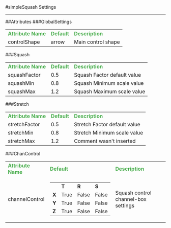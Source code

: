<body>
#simpleSquash Settings
<hr width = 100%>
##Attributes
</table></font>
###GlobalSettings
<table><tr><td><b><font size = 3pt color = #4caf50>Attribute Name</td><td><font color = #4caf50><b>Default</td><td><font color = #4caf50><b>Description</td></tr>
<tr><td>controlShape</td>
<td>arrow</td>
<td>Main control shape</td></tr>
</table></font>
###Squash
<table><tr><td><b><font size = 3pt color = #4caf50>Attribute Name</td><td><font color = #4caf50><b>Default</td><td><font color = #4caf50><b>Description</td></tr>
<tr><td>squashFactor</td>
<td>0.5</td>
<td>Squash Factor default value</td></tr>
<tr><td>squashMin</td>
<td>0.8</td>
<td>Squash Minimum scale value</td></tr>
<tr><td>squashMax</td>
<td>1.2</td>
<td>Squash Maximum scale value</td></tr>
</table></font>
###Stretch
<table><tr><td><b><font size = 3pt color = #4caf50>Attribute Name</td><td><font color = #4caf50><b>Default</td><td><font color = #4caf50><b>Description</td></tr>
<tr><td>stretchFactor</td>
<td>0.5</td>
<td>Stretch Factor default value</td></tr>
<tr><td>stretchMin</td>
<td>0.8</td>
<td>Stretch Minimum scale value</td></tr>
<tr><td>stretchMax</td>
<td>1.2</td>
<td>Comment wasn't inserted</td></tr>
</table></font>
###ChanControl
<table><tr><td><b><font size = 3pt color = #4caf50>Attribute Name</td><td><font color = #4caf50><b>Default</td><td><font color = #4caf50><b>Description</td></tr>
<tr><td>channelControl</td>
<td>
<font size = 2pt>
<table style="padding:0px"><tr><td></td>
<td><b>T</b></td>
<td><b>R</b></td>
<td><b>S</b></td>
</tr>
<tr><td><b>X</b></td>
<td>True</td>
<td>False</td>
<td>False</td>
</tr>
<tr><td><b>Y</b></td>
<td>True</td>
<td>False</td>
<td>False</td>
</tr>
<tr><td><b>Z</b></td>
<td>True</td>
<td>False</td>
<td>False</td>
</tr>
</table>
</font>
</td>
<td>Squash control channel-box settings</td></tr>
</table></font>
